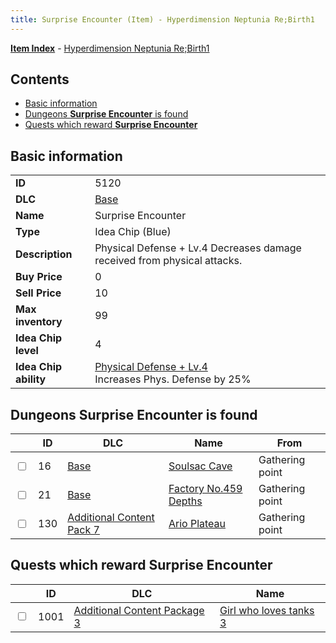 ```yaml
---
title: Surprise Encounter (Item) - Hyperdimension Neptunia Re;Birth1
---
```


[**Item Index**](/neptunia/rb1/item/index.html) - [Hyperdimension Neptunia Re;Birth1](/neptunia/rb1)

## Contents

- [Basic information](#basic-information)
- [Dungeons **Surprise Encounter** is found](#dungeons-surprise-encounter-is-found)
- [Quests which reward **Surprise Encounter**](#quests-which-reward-surprise-encounter)
## Basic information

|   |   |
| -- | -- |
| **ID** | 5120 |
| **DLC** | [Base](/neptunia/rb1/dlc/1-base.html) |
| **Name** | Surprise Encounter |
| **Type** | Idea Chip (Blue) |
| **Description** | Physical Defense + Lv.4 Decreases damage received from physical attacks. |
| **Buy Price** | 0 |
| **Sell Price** | 10 |
| **Max inventory** | 99 |
| **Idea Chip level** | 4 |
| **Idea Chip ability** | [Physical Defense + Lv.4](/neptunia/rb1/avatar/1-9619-physical-defense-lv-4.html)<br />Increases Phys. Defense by 25% |


## Dungeons **Surprise Encounter** is found

|    | ID | DLC | Name | From |
| -- | -- | --- | ---- | ---- |
| <input type="checkbox" id="rb1-dungeon-1-16" class="trackbox" /> | 16 | [Base](/neptunia/rb1/dlc/1-base.html) | [Soulsac Cave](/neptunia/rb1/dungeon/1-16-soulsac-cave.html) | Gathering point |
| <input type="checkbox" id="rb1-dungeon-1-21" class="trackbox" /> | 21 | [Base](/neptunia/rb1/dlc/1-base.html) | [Factory No.459 Depths](/neptunia/rb1/dungeon/1-21-factory-no-459-depths.html) | Gathering point |
| <input type="checkbox" id="rb1-dungeon-16-130" class="trackbox" /> | 130 | [Additional Content Pack 7](/neptunia/rb1/dlc/16-pack7.html) | [Ario Plateau](/neptunia/rb1/dungeon/16-130-ario-plateau.html) | Gathering point |


## Quests which reward **Surprise Encounter**

|    | ID | DLC | Name |
| -- | -- | --- | ---- |
| <input type="checkbox" id="rb1-quest-12-1001" class="trackbox" /> | 1001 | [Additional Content Package 3](/neptunia/rb1/dlc/12-pack3.html) | [Girl who loves tanks 3](/neptunia/rb1/quest/12-1001-girl-who-loves-tanks-3.html) |
